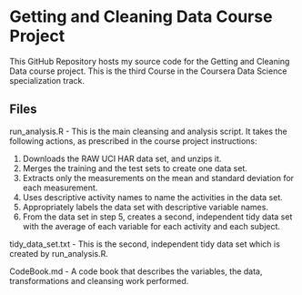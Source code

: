 # Getting and Cleaning Data Course Project

This GitHub Repository hosts my source code for the Getting and Cleaning Data course project. This is the third Course in the Coursera Data Science specialization track.

## Files

run_analysis.R - This is the main cleansing and analysis script. It takes the following actions, as prescribed in the course project instructions:

1) Downloads the RAW UCI HAR data set, and unzips it.
2) Merges the training and the test sets to create one data set.
3) Extracts only the measurements on the mean and standard deviation for each measurement.
4) Uses descriptive activity names to name the activities in the data set.
5) Appropriately labels the data set with descriptive variable names.
6) From the data set in step 5, creates a second, independent tidy data set with the average of each variable for each activity and each subject.

tidy_data_set.txt - This is the second, independent tidy data set which is created by run_analysis.R.

CodeBook.md - A code book that describes the variables, the data, transformations and cleansing work performed.
